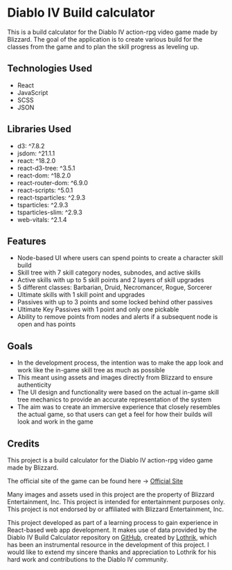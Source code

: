 # Diablo IV Build calculator

This is a build calculator for the Diablo IV action-rpg video game made by Blizzard. The goal of the application is to create various build for the classes from the game and to plan the skill progress as leveling up.

## Technologies Used

- React
- JavaScript
- SCSS
- JSON

## Libraries Used

- d3: ^7.8.2
- jsdom: ^21.1.1
- react: ^18.2.0
- react-d3-tree: ^3.5.1
- react-dom: ^18.2.0
- react-router-dom: ^6.9.0
- react-scripts: ^5.0.1
- react-tsparticles: ^2.9.3
- tsparticles: ^2.9.3
- tsparticles-slim: ^2.9.3
- web-vitals: ^2.1.4

## Features

- Node-based UI where users can spend points to create a character skill build
- Skill tree with 7 skill category nodes, subnodes, and active skills
- Active skills with up to 5 skill points and 2 layers of skill upgrades
- 5 different classes: Barbarian, Druid, Necromancer, Rogue, Sorcerer
- Ultimate skills with 1 skill point and upgrades
- Passives with up to 3 points and some locked behind other passives
- Ultimate Key Passives with 1 point and only one pickable
- Ability to remove points from nodes and alerts if a subsequent node is open and has points

## Goals
- In the development process, the intention was to make the app look and work like the in-game skill tree as much as possible
- This meant using assets and images directly from Blizzard to ensure authenticity
- The UI design and functionality were based on the actual in-game skill tree mechanics to provide an accurate representation of the system
- The aim was to create an immersive experience that closely resembles the actual game, so that users can get a feel for how their builds will look and work in the game

## Credits

This project is a build calculator for the Diablo IV action-rpg video game made by Blizzard.

The official site of the game can be found here -> [Official Site](https://diablo4.blizzard.com/en-us/#:~:text=Diablo%C2%AE%20IV%20is%20the,nightmarish%20dungeons%2C%20and%20legendary%20loot.)

Many images and assets used in this project are the property of Blizzard Entertainment, Inc. This project is intended for entertainment purposes only.
This project is not endorsed by or affiliated with Blizzard Entertainment, Inc.

This project developed as part of a learning process to gain experience in React-based web app development. It makes use of data provided by the Diablo IV Build Calculator repository on [GitHub](https://github.com/Lothrik/diablo4-build-calc), created by [Lothrik](https://github.com/Lothrik), which has been an instrumental resource in the development of this project. I would like to extend my sincere thanks and appreciation to Lothrik for his hard work and contributions to the Diablo IV community.

